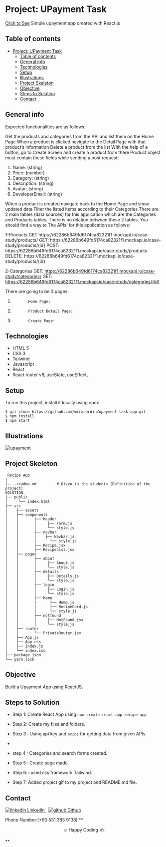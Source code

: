 # Project: UPayment Task

[Click to See](https://upayment-task-app.vercel.app/)
Simple upayment app created with React.js

## Table of contents

- [Project: UPayment Task](#project-upayment-task)
  - [Table of contents](#table-of-contents)
  - [General info](#general-info)
  - [Technologies](#technologies)
  - [Setup](#setup)
  - [Illustrations](#illustrations)
  - [Project Skeleton](#project-skeleton)
  - [Objective](#objective)
  - [Steps to Solution](#steps-to-solution)
  - [Contact](#contact)

## General info

Expected functionalities are as follows:

<p>Get the products and categories from the API and list them on the Home Page
When a product is clicked navigate to the Detail Page with that product’s information
Delete a product from the list
With the help of a button, go to Create Screen and create a product from there
Product object must contain these fields while sending a post request:</p>

<ol>
<li>Name: (string)</li> 
<li>Price: (number)</li> 
<li>Category: (string)</li> 
<li>Description: (string)</li> 
<li>Avatar: (string)</li>

<li>DeveloperEmail: (string)</li> 
</ol>

<p> When a product is created navigate back to the Home Page and show updated data
Filter the listed items according to their Categories
There are 2 main tables (data sources) for this application which are the Categories and Products tables. There is no relation between these 2 tables. You should find a way to The APIs’ for this application as follows:</p>
1-Products
GET https://62286b649fd6174ca82321f1.mockapi.io/case-study/products/
GET: https://62286b649fd6174ca82321f1.mockapi.io/case-study/products/{id}
POST: https://62286b649fd6174ca82321f1.mockapi.io/case-study/products
DELETE: https://62286b649fd6174ca82321f1.mockapi.io/case-study/products/{id}

2-Categories
GET: https://62286b649fd6174ca82321f1.mockapi.io/case-study/categories/
GET: https://62286b649fd6174ca82321f1.mockapi.io/case-study/categories/{id}

There are going to be 3 pages:

1.            Home Page:

2.            Product Detail Page:

3.            Create Page:

## Technologies

- HTML 5
- CSS 3
- Tailwind
- Javascript
- React
- React router v6, useState, useEffect,

## Setup

To run this project, install it locally using npm:

```
$ git clone https://github.com/miracerdin/upayment-task-app.git
$ npm install
$ npm start
```

## Illustrations
![upayment](https://user-images.githubusercontent.com/99042499/180323534-4ff05edb-a0ff-4b1b-a9cb-0170bdc95485.gif)



## Project Skeleton

```
 Recipe App
|
|----readme.md         # Given to the students (Definition of the project)
SOLUTION
├── public
│     └── index.html
├── src
|    ├── assets
│    ├── components
│    │       ├── header
│    │       │     ├── Form.js
│    │       │     └── style.js
│    │       ├── navbar
│    │       |    ├── Navbar.js
│    │       |      └── style.js
│    │       ├── Recipe.jsx
│    │       ├── RecipeList.jsx
│    ├── pages
│    │       ├── about
│    │       │     ├── About.js
│    │       │     └── style.js
│    │       ├── details
│    │       │     ├── Details.js
│    │       │     └── style.js
│    │       ├── login
│    │       │     ├── Login.js
│    │       │     └── style.js
│    │       ├── home
│    │       |      ├── Home.js
│    │       |      ├── RecipeCard.js
│    │       |      └── style.js
│    │       ├── notfound
│    │       │     ├── NotFound.jsx
│    │       │     └── style.js
│    ├── router
│    │       └── PrivateRouter.jsx
│    ├── App.js
│    ├── App.css
│    ├── index.js
│    └── index.css
├── package.json
└── yarn.lock
```

## Objective

Build a Upayment App using ReactJS.

## Steps to Solution

- Step 1: Create React App using `npx create-react-app recipe-app`

- Step 2: Create my files and folders.

- Step 3 : Using api key and `axios` for getting data from given APIs.
-
- step 4 : Categories and search forms created.

- Step 5 : Create page made.

- Step 6: i used css framework Tailwind.

- Step 7: Added project gif to my project and README.md file.

## Contact

<p>
  <a href="https://www.linkedin.com/in/mirac-erdin/" rel="nofollow noreferrer">
    <img src="https://i.stack.imgur.com/gVE0j.png" alt="linkedin"> LinkedIn
  </a> &nbsp; 
  <a href="https://github.com/miracerdin" rel="nofollow noreferrer">
    <img src="https://i.stack.imgur.com/tskMh.png" alt="github"> Github
  </a>
</p>
Phone Number:(+90 531 383 9138)
**<p align="center">&#9786; Happy Coding &#9997;</p>**
